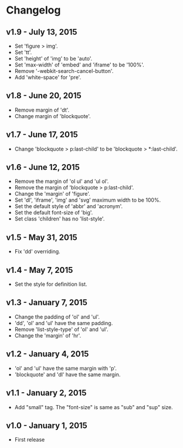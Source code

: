 Changelog
=========

## v1.9 - July 13, 2015

* Set 'figure > img'.
* Set 'tt'.
* Set 'height' of 'img' to be 'auto'.
* Set 'max-width' of 'embed' and 'iframe' to be '100%'.
* Remove '-webkit-search-cancel-button'.
* Add 'white-space' for 'pre'.

## v1.8 - June 20, 2015

* Remove margin of 'dt'.
* Change margin of 'blockquote'.

## v1.7 - June 17, 2015

* Change 'blockquote > p:last-child' to be 'blockquote > *:last-child'.

## v1.6 - June 12, 2015

* Remove the margin of 'ol ul' and 'ul ol'.
* Remove the margin of 'blockquote > p:last-child'.
* Change the 'margin' of 'figure'.
* Set 'dl', 'iframe', 'img' and 'svg' maximum width to be 100%.
* Set the default style of 'abbr' and 'acronym'.
* Set the default font-size of 'big'.
* Set class 'children' has no 'list-style'.

## v1.5 - May 31, 2015

* Fix 'dd' overriding.

## v1.4 - May 7, 2015

* Set the style for definition list.

## v1.3 - January 7, 2015

* Change the padding of 'ol' and 'ul'.
* 'dd', 'ol' and 'ul' have the same padding.
* Remove 'list-style-type' of 'ol' and 'ul'.
* Change the 'margin' of 'hr'.

## v1.2 - January 4, 2015

* 'ol' and 'ul' have the same margin with 'p'.
* 'blockquote' and 'dl' have the same margin.

## v1.1 - January 2, 2015

* Add "small" tag. The "font-size" is same as "sub" and "sup" size.

## v1.0 - January 1, 2015

* First release
